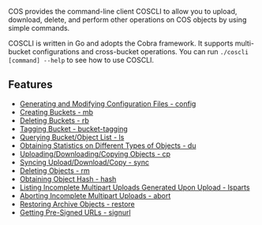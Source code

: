 
COS provides the command-line client COSCLI to allow you to upload, download, delete, and perform other operations on COS objects by using simple commands.

COSCLI is written in Go and adopts the Cobra framework. It supports multi-bucket configurations and cross-bucket operations. You can run `./coscli [command] --help` to see how to use COSCLI.


## Features

- [Generating and Modifying Configuration Files -  config](https://intl.cloud.tencent.com/document/product/436/43251)
- [Creating Buckets - mb](https://intl.cloud.tencent.com/document/product/436/43252)
- [Deleting Buckets - rb](https://intl.cloud.tencent.com/document/product/436/43253)
- [Tagging Bucket - bucket-tagging](https://intl.cloud.tencent.com/document/product/436/46272)
- [Querying Bucket/Object List - ls](https://intl.cloud.tencent.com/document/product/436/43254)
- [Obtaining Statistics on Different Types of Objects   - du](https://intl.cloud.tencent.com/document/product/436/43255)
- [Uploading/Downloading/Copying Objects - cp](https://intl.cloud.tencent.com/document/product/436/43256)
- [Syncing Upload/Download/Copy - sync](https://intl.cloud.tencent.com/document/product/436/43257)
- [Deleting Objects - rm](https://intl.cloud.tencent.com/document/product/436/43258)
- [Obtaining Object Hash -   hash](https://intl.cloud.tencent.com/document/product/436/43259)
- [Listing Incomplete Multipart Uploads Generated Upon Upload   - lsparts](https://intl.cloud.tencent.com/document/product/436/43260)
- [Aborting Incomplete Multipart Uploads -   abort](https://intl.cloud.tencent.com/document/product/436/43261)
- [Restoring Archive Objects -   restore](https://intl.cloud.tencent.com/document/product/436/43262)
- [Getting Pre-Signed URLs -   signurl](https://intl.cloud.tencent.com/document/product/436/43263)







